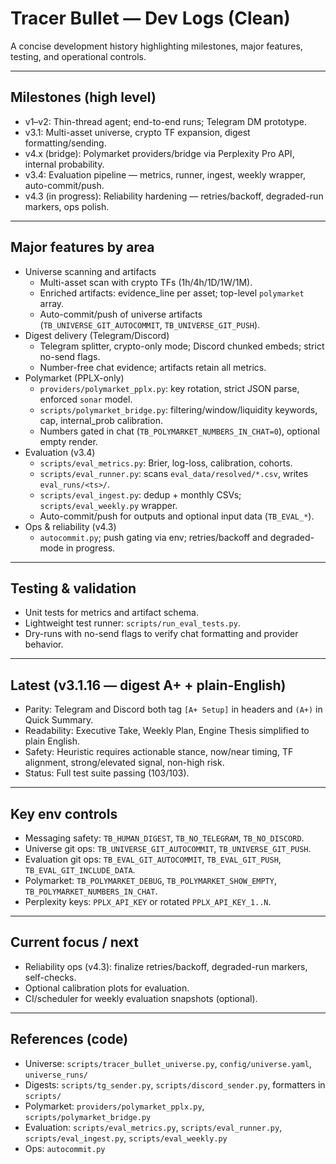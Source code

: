 # Tracer Bullet — Dev Logs (Clean)

A concise development history highlighting milestones, major features, testing, and operational controls.

---

## Milestones (high level)
- v1–v2: Thin-thread agent; end-to-end runs; Telegram DM prototype.
- v3.1: Multi-asset universe, crypto TF expansion, digest formatting/sending.
- v4.x (bridge): Polymarket providers/bridge via Perplexity Pro API, internal probability.
- v3.4: Evaluation pipeline — metrics, runner, ingest, weekly wrapper, auto-commit/push.
- v4.3 (in progress): Reliability hardening — retries/backoff, degraded-run markers, ops polish.

---

## Major features by area
- Universe scanning and artifacts
  - Multi-asset scan with crypto TFs (1h/4h/1D/1W/1M).
  - Enriched artifacts: evidence_line per asset; top-level `polymarket` array.
  - Auto-commit/push of universe artifacts (`TB_UNIVERSE_GIT_AUTOCOMMIT`, `TB_UNIVERSE_GIT_PUSH`).
- Digest delivery (Telegram/Discord)
  - Telegram splitter, crypto-only mode; Discord chunked embeds; strict no-send flags.
  - Number-free chat evidence; artifacts retain all metrics.
- Polymarket (PPLX-only)
  - `providers/polymarket_pplx.py`: key rotation, strict JSON parse, enforced `sonar` model.
  - `scripts/polymarket_bridge.py`: filtering/window/liquidity keywords, cap, internal_prob calibration.
  - Numbers gated in chat (`TB_POLYMARKET_NUMBERS_IN_CHAT=0`), optional empty render.
- Evaluation (v3.4)
  - `scripts/eval_metrics.py`: Brier, log-loss, calibration, cohorts.
  - `scripts/eval_runner.py`: scans `eval_data/resolved/*.csv`, writes `eval_runs/<ts>/`.
  - `scripts/eval_ingest.py`: dedup + monthly CSVs; `scripts/eval_weekly.py` wrapper.
  - Auto-commit/push for outputs and optional input data (`TB_EVAL_*`).
- Ops & reliability (v4.3)
  - `autocommit.py`; push gating via env; retries/backoff and degraded-mode in progress.

---

## Testing & validation
- Unit tests for metrics and artifact schema.
- Lightweight test runner: `scripts/run_eval_tests.py`.
- Dry-runs with no-send flags to verify chat formatting and provider behavior.

---

## Latest (v3.1.16 — digest A+ + plain-English)
- Parity: Telegram and Discord both tag `[A+ Setup]` in headers and `(A+)` in Quick Summary.
- Readability: Executive Take, Weekly Plan, Engine Thesis simplified to plain English.
- Safety: Heuristic requires actionable stance, now/near timing, TF alignment, strong/elevated signal, non-high risk.
- Status: Full test suite passing (103/103).

---

## Key env controls
- Messaging safety: `TB_HUMAN_DIGEST`, `TB_NO_TELEGRAM`, `TB_NO_DISCORD`.
- Universe git ops: `TB_UNIVERSE_GIT_AUTOCOMMIT`, `TB_UNIVERSE_GIT_PUSH`.
- Evaluation git ops: `TB_EVAL_GIT_AUTOCOMMIT`, `TB_EVAL_GIT_PUSH`, `TB_EVAL_GIT_INCLUDE_DATA`.
- Polymarket: `TB_POLYMARKET_DEBUG`, `TB_POLYMARKET_SHOW_EMPTY`, `TB_POLYMARKET_NUMBERS_IN_CHAT`.
- Perplexity keys: `PPLX_API_KEY` or rotated `PPLX_API_KEY_1..N`.

---

## Current focus / next
- Reliability ops (v4.3): finalize retries/backoff, degraded-run markers, self-checks.
- Optional calibration plots for evaluation.
- CI/scheduler for weekly evaluation snapshots (optional).

---

## References (code)
- Universe: `scripts/tracer_bullet_universe.py`, `config/universe.yaml`, `universe_runs/`
- Digests: `scripts/tg_sender.py`, `scripts/discord_sender.py`, formatters in `scripts/`
- Polymarket: `providers/polymarket_pplx.py`, `scripts/polymarket_bridge.py`
- Evaluation: `scripts/eval_metrics.py`, `scripts/eval_runner.py`, `scripts/eval_ingest.py`, `scripts/eval_weekly.py`
- Ops: `autocommit.py`
